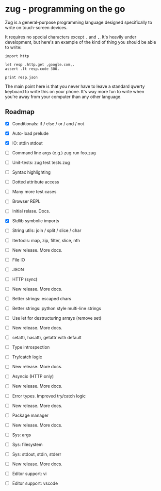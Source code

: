 # zug - programming on the go

Zug is a general-purpose programming language designed specifically to write
on touch-screen devices.

It requires no special characters except `.` and `,`. It's heavily under
development, but here's an example of the kind of thing you should be able
to write:
```
import http

let resp .http.get ,google.com,.
assert .lt resp.code 300.

print resp.json
```

The main point here is that you never have to leave a standard qwerty keyboard
to write this on your phone. It's way more fun to write when you're away from
your computer than any other language.


## Roadmap

- [x] Conditionals: if / else / or / and / not
- [x] Auto-load prelude
- [x] IO: stdin stdout
- [ ] Command line args (e.g.) zug run foo.zug
- [ ] Unit-tests: zug test tests.zug
- [ ] Syntax highlighting
- [ ] Dotted attribute access
- [ ] Many more test cases
- [ ] Browser REPL
- [ ] Initial relase. Docs.

- [x] Stdlib symbolic imports
- [ ] String utils: join / split / slice / char
- [ ] Itertools: map, zip, filter, slice, nth
- [ ] New release. More docs.
- [ ] File IO
- [ ] JSON
- [ ] HTTP (sync)
- [ ] New release. More docs.

- [ ] Better strings: escaped chars
- [ ] Better strings: python style multi-line strings
- [ ] Use let for destructuring arrays (remove set)
- [ ] New release. More docs.

- [ ] setattr, hasattr, getattr with default
- [ ] Type introspection
- [ ] Try/catch logic
- [ ] New release. More docs.

- [ ] Asyncio (HTTP only)
- [ ] New release. More docs.

- [ ] Error types. Improved try/catch logic
- [ ] New release. More docs.

- [ ] Package manager
- [ ] New release. More docs.

- [ ] Sys: args
- [ ] Sys: filesystem
- [ ] Sys: stdout, stdin, stderr
- [ ] New release. More docs.

- [ ] Editor support: vi
- [ ] Editor support: vscode
